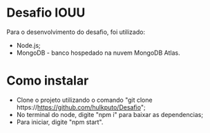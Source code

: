 # Desafio IOUU
Para o desenvolvimento do desafio, foi utilizado:
- Node.js;
- MongoDB - banco hospedado na nuvem MongoDB Atlas. 

# Como instalar
- Clone o projeto utilizando o comando "git clone https://https://github.com/hulkputo/Desafio";
- No terminal do node, digite "npm i" para baixar as dependencias;
- Para iniciar, digite "npm start".


